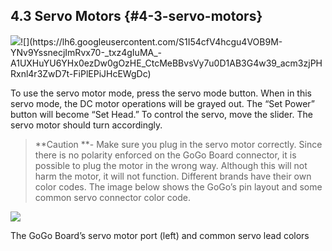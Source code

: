## 4.3 Servo Motors {#4-3-servo-motors}

![](https://lh6.googleusercontent.com/fU0QftXOHy3VbyGTc1aRNnD1kurWow3D8IT1lpdvgB0-vD1ApgOzzg0zX1bJtrUwpPsVBcB0CgEbzTz8necNezOAu-4Asn-ClkIkRwjX_FiHGvQdnrcoaJNL9aU2xMMot4QQ9eD_)![](https://lh6.googleusercontent.com/S1I54cfV4hcgu4VOB9M-YNv9YssnecjImRvx70-_txz4gIuMA_-A1UXHuYU6YHx0ezDw0gOzHE_CtcMeBBvsVy7u0D1AB3G4w39_acm3zjPHRxnl4r3ZwD7t-FiPlEPiJHcEWgDc)

To use the servo motor mode, press the servo mode button. When in this servo mode, the DC motor operations will be grayed out. The “Set Power” button will become “Set Head.” To control the servo, move the slider. The servo motor should turn accordingly.

> **Caution **- Make sure you plug in the servo motor correctly. Since there is no polarity enforced on the GoGo Board connector, it is possible to plug the motor in the wrong way. Although this will not harm the motor, it will not function. Different brands have their own color codes. The image below shows the GoGo’s pin layout and some common servo connector color code.

![](https://lh3.googleusercontent.com/E-P92ytKBnR2yGSyuSAo_ScLV6fpyvH649EZ4uOXWuyBUq7jM7Frexba-JVSgJbGSazkJCxLz4BVBgA7Jts-7h7DjL5NVpa59huelcd0622FYBs8hEV8Q4myQJN_NJUIYkFNhUir)

The GoGo Board’s servo motor port \(left\) and common servo lead colors

